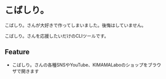 # こばしり。

こばしり。さんが大好きで作ってしまいました。後悔はしていません。

こばしり。さんを応援したいだけのCLIツールです。

## Feature

- こばしり。さんの各種SNSやYouTube、KIMAMALaboのショップをブラウザで開きます

